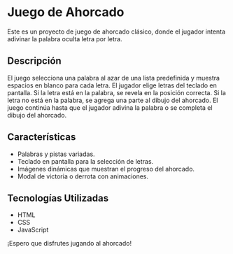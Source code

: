 # Juego de Ahorcado

Este es un proyecto de juego de ahorcado clásico, donde el jugador intenta adivinar la palabra oculta letra por letra.

## Descripción

El juego selecciona una palabra al azar de una lista predefinida y muestra espacios en blanco para cada letra. El jugador elige letras del teclado en pantalla. Si la letra está en la palabra, se revela en la posición correcta. Si la letra no está en la palabra, se agrega una parte al dibujo del ahorcado. El juego continúa hasta que el jugador adivina la palabra o se completa el dibujo del ahorcado.

## Características

- Palabras y pistas variadas.
- Teclado en pantalla para la selección de letras.
- Imágenes dinámicas que muestran el progreso del ahorcado.
- Modal de victoria o derrota con animaciones.

## Tecnologías Utilizadas

- HTML
- CSS
- JavaScript


¡Espero que disfrutes jugando al ahorcado!
